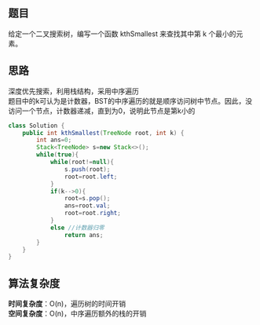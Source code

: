 ## 题目
给定一个二叉搜索树，编写一个函数 kthSmallest 来查找其中第 k 个最小的元素。
## 思路
深度优先搜索，利用栈结构，采用中序遍历  
题目中的k可认为是计数器，BST的中序遍历的就是顺序访问树中节点。因此，没访问一个节点，计数器递减，直到为0，说明此节点是第k小的
```java
class Solution {
    public int kthSmallest(TreeNode root, int k) {
        int ans=0;
        Stack<TreeNode> s=new Stack<>();
        while(true){
            while(root!=null){
                s.push(root);
                root=root.left;
            }
            if(k-->0){
                root=s.pop();
                ans=root.val;
                root=root.right;
            }
            else //计数器归零
                return ans;
        }
    }
}
```
## 算法复杂度
**时间复杂度**：O(n)，遍历树的时间开销  
**空间复杂度**：O(n)，中序遍历额外的栈的开销
